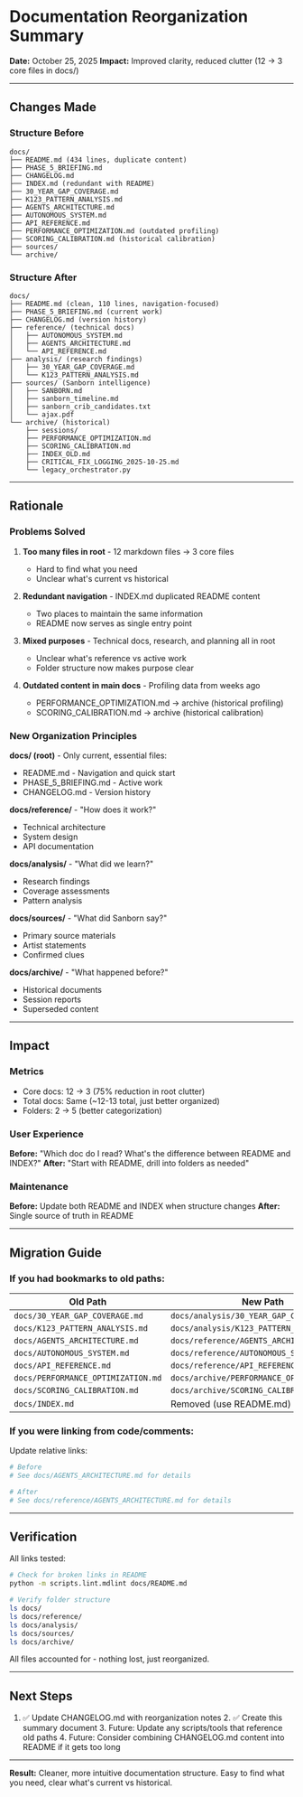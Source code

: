 # Documentation Reorganization Summary

**Date:** October 25, 2025 **Impact:** Improved clarity, reduced clutter (12 → 3 core files in docs/)

---

## Changes Made

### Structure Before
```
docs/
├── README.md (434 lines, duplicate content)
├── PHASE_5_BRIEFING.md
├── CHANGELOG.md
├── INDEX.md (redundant with README)
├── 30_YEAR_GAP_COVERAGE.md
├── K123_PATTERN_ANALYSIS.md
├── AGENTS_ARCHITECTURE.md
├── AUTONOMOUS_SYSTEM.md
├── API_REFERENCE.md
├── PERFORMANCE_OPTIMIZATION.md (outdated profiling)
├── SCORING_CALIBRATION.md (historical calibration)
├── sources/
└── archive/
```

### Structure After
```
docs/
├── README.md (clean, 110 lines, navigation-focused)
├── PHASE_5_BRIEFING.md (current work)
├── CHANGELOG.md (version history)
├── reference/ (technical docs)
│   ├── AUTONOMOUS_SYSTEM.md
│   ├── AGENTS_ARCHITECTURE.md
│   └── API_REFERENCE.md
├── analysis/ (research findings)
│   ├── 30_YEAR_GAP_COVERAGE.md
│   └── K123_PATTERN_ANALYSIS.md
├── sources/ (Sanborn intelligence)
│   ├── SANBORN.md
│   ├── sanborn_timeline.md
│   ├── sanborn_crib_candidates.txt
│   └── ajax.pdf
└── archive/ (historical)
    ├── sessions/
    ├── PERFORMANCE_OPTIMIZATION.md
    ├── SCORING_CALIBRATION.md
    ├── INDEX_OLD.md
    ├── CRITICAL_FIX_LOGGING_2025-10-25.md
    └── legacy_orchestrator.py
```

---

## Rationale

### Problems Solved

1. **Too many files in root** - 12 markdown files → 3 core files
   - Hard to find what you need
   - Unclear what's current vs historical

2. **Redundant navigation** - INDEX.md duplicated README content
   - Two places to maintain the same information
   - README now serves as single entry point

3. **Mixed purposes** - Technical docs, research, and planning all in root
   - Unclear what's reference vs active work
   - Folder structure now makes purpose clear

4. **Outdated content in main docs** - Profiling data from weeks ago
   - PERFORMANCE_OPTIMIZATION.md → archive (historical profiling)
   - SCORING_CALIBRATION.md → archive (historical calibration)

### New Organization Principles

**docs/ (root)** - Only current, essential files:
- README.md - Navigation and quick start
- PHASE_5_BRIEFING.md - Active work
- CHANGELOG.md - Version history

**docs/reference/** - "How does it work?"
- Technical architecture
- System design
- API documentation

**docs/analysis/** - "What did we learn?"
- Research findings
- Coverage assessments
- Pattern analysis

**docs/sources/** - "What did Sanborn say?"
- Primary source materials
- Artist statements
- Confirmed clues

**docs/archive/** - "What happened before?"
- Historical documents
- Session reports
- Superseded content

---

## Impact

### Metrics
- Core docs: 12 → 3 (75% reduction in root clutter)
- Total docs: Same (~12-13 total, just better organized)
- Folders: 2 → 5 (better categorization)

### User Experience
**Before:** "Which doc do I read? What's the difference between README and INDEX?" **After:** "Start with README, drill
into folders as needed"

### Maintenance
**Before:** Update both README and INDEX when structure changes **After:** Single source of truth in README

---

## Migration Guide

### If you had bookmarks to old paths:

| Old Path | New Path |
|----------|----------|
| `docs/30_YEAR_GAP_COVERAGE.md` | `docs/analysis/30_YEAR_GAP_COVERAGE.md` |
| `docs/K123_PATTERN_ANALYSIS.md` | `docs/analysis/K123_PATTERN_ANALYSIS.md` |
| `docs/AGENTS_ARCHITECTURE.md` | `docs/reference/AGENTS_ARCHITECTURE.md` |
| `docs/AUTONOMOUS_SYSTEM.md` | `docs/reference/AUTONOMOUS_SYSTEM.md` |
| `docs/API_REFERENCE.md` | `docs/reference/API_REFERENCE.md` |
| `docs/PERFORMANCE_OPTIMIZATION.md` | `docs/archive/PERFORMANCE_OPTIMIZATION.md` |
| `docs/SCORING_CALIBRATION.md` | `docs/archive/SCORING_CALIBRATION.md` |
| `docs/INDEX.md` | Removed (use README.md) |

### If you were linking from code/comments:

Update relative links:
```python
# Before
# See docs/AGENTS_ARCHITECTURE.md for details

# After
# See docs/reference/AGENTS_ARCHITECTURE.md for details
```

---

## Verification

All links tested:
```bash
# Check for broken links in README
python -m scripts.lint.mdlint docs/README.md

# Verify folder structure
ls docs/
ls docs/reference/
ls docs/analysis/
ls docs/sources/
ls docs/archive/
```

All files accounted for - nothing lost, just reorganized.

---

## Next Steps

1. ✅ Update CHANGELOG.md with reorganization notes 2. ✅ Create this summary document 3. Future: Update any scripts/tools
that reference old paths 4. Future: Consider combining CHANGELOG.md content into README if it gets too long

---

**Result:** Cleaner, more intuitive documentation structure. Easy to find what you need, clear what's current vs
historical.
